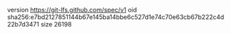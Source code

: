 version https://git-lfs.github.com/spec/v1
oid sha256:e7bd2127851144b67e145ba14bbe6c527d1e74c70e63cb67b222c4d22b7d3471
size 26198
